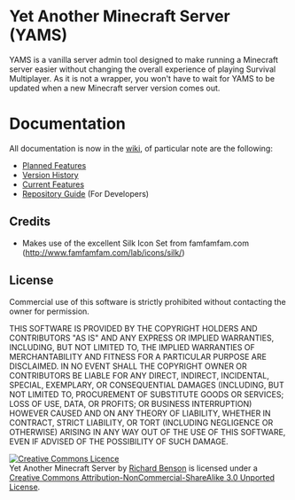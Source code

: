 # Yet Another Minecraft Server (YAMS)

YAMS is a vanilla server admin tool designed to make running a Minecraft server easier without changing the overall experience of playing Survival Multiplayer.  As it is not a wrapper, you won't have to wait for YAMS to be updated when a new Minecraft server version comes out.

# Documentation

All documentation is now in the [wiki](https://github.com/richardbenson/YAMS/wiki), of particular note are the following:

  * [Planned Features](https://github.com/richardbenson/YAMS/wiki/Planned-features)
  * [Version History](https://github.com/richardbenson/YAMS/wiki/Version-history)
  * [Current Features](https://github.com/richardbenson/YAMS/wiki/Current-features)
  * [Repository Guide](https://github.com/richardbenson/YAMS/wiki/Repository-guide) (For Developers)

## Credits

  * Makes use of the excellent Silk Icon Set from famfamfam.com (http://www.famfamfam.com/lab/icons/silk/)

## License

Commercial use of this software is strictly prohibited without contacting the owner for permission.

THIS SOFTWARE IS PROVIDED BY THE COPYRIGHT HOLDERS AND CONTRIBUTORS "AS IS" AND ANY EXPRESS OR IMPLIED WARRANTIES, INCLUDING, BUT NOT LIMITED TO, THE IMPLIED WARRANTIES OF MERCHANTABILITY AND FITNESS FOR A PARTICULAR PURPOSE ARE DISCLAIMED. IN NO EVENT SHALL THE COPYRIGHT OWNER OR CONTRIBUTORS BE LIABLE FOR ANY DIRECT, INDIRECT, INCIDENTAL, SPECIAL, EXEMPLARY, OR CONSEQUENTIAL DAMAGES (INCLUDING, BUT NOT LIMITED TO, PROCUREMENT OF SUBSTITUTE GOODS OR SERVICES; LOSS OF USE, DATA, OR PROFITS; OR BUSINESS INTERRUPTION) HOWEVER CAUSED AND ON ANY THEORY OF LIABILITY, WHETHER IN CONTRACT, STRICT LIABILITY, OR TORT (INCLUDING NEGLIGENCE OR OTHERWISE) ARISING IN ANY WAY OUT OF THE USE OF THIS SOFTWARE, EVEN IF ADVISED OF THE POSSIBILITY OF SUCH DAMAGE.

<a rel="license" href="http://creativecommons.org/licenses/by-nc-sa/3.0/"><img alt="Creative Commons Licence" style="border-width:0" src="http://i.creativecommons.org/l/by-nc-sa/3.0/88x31.png" /></a><br /><span xmlns:dct="http://purl.org/dc/terms/" property="dct:title">Yet Another Minecraft Server</span> by <a xmlns:cc="http://creativecommons.org/ns#" href="https://github.com/richardbenson/YAMS" property="cc:attributionName" rel="cc:attributionURL">Richard Benson</a> is licensed under a <a rel="license" href="http://creativecommons.org/licenses/by-nc-sa/3.0/">Creative Commons Attribution-NonCommercial-ShareAlike 3.0 Unported License</a>.